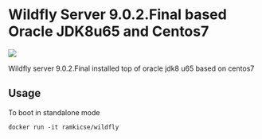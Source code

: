 # Wildfly Server 9.0.2.Final based Oracle JDK8u65 and Centos7

[![](https://images.microbadger.com/badges/image/ramkicse/wildfly.svg)](https://microbadger.com/images/ramkicse/wildfly "Get your own image badge on microbadger.com")


Wildfly server 9.0.2.Final installed top of oracle jdk8 u65 based on centos7

## Usage

To boot in standalone mode

    docker run -it ramkicse/wildfly
